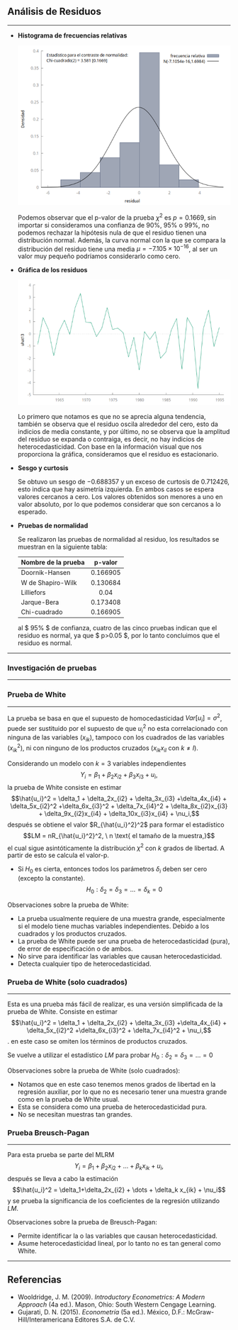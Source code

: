 ## Análisis de Residuos 
---

- **Histograma de frecuencias relativas**

  ![Alt text](histograma_residuos.png "Histograma")
  
  Podemos observar que el p-valor de la prueba $\chi^2$ es $p = 0.1669$, sin importar si consideramos una confianza de $90\%, \ 95\%$ o $99\%$, no podemos rechazar la hipótesis nula de que el residuo tienen una distribución normal. Además, la curva normal con la que se compara la distribución del residuo tiene una media $\mu = -7.105\times 10^{-16}$, al ser un valor muy pequeño podríamos considerarlo como cero.

- **Gráfica de los residuos**

  ![Alt text](grafico_residuos.png "Residuos")

  Lo primero que notamos es que no se aprecia alguna tendencia, también se observa que el residuo oscila alrededor del cero, esto da indicios de media constante, y por último, no se observa que la amplitud del residuo se expanda o contraiga, es decir, no hay indicios de heterocedasticidad. Con base en la información visual que nos proporciona la gráfica, consideramos que el residuo es estacionario.

- **Sesgo y curtosis**

  Se obtuvo un sesgo de $-0.688357$ y un exceso de curtosis de $0.712426$, esto indica que hay asimetría izquierda. En ambos casos se espera valores cercanos a cero. Los valores obtenidos son menores a uno en valor absoluto, por lo que podemos considerar que son cercanos a lo esperado.

- **Pruebas de normalidad**
  
  Se realizaron las pruebas de normalidad al residuo, los resultados se muestran en la siguiente tabla:
  
  | Nombre de la prueba | p-valor |
  | --- | :---: |
  | Doornik-Hansen | 0.166905 |
  | W de Shapiro-Wilk | 0.130684 |
  | Lilliefors | 0.04 |
  | Jarque-Bera | 0.173408 |
  | Chi-cuadrado | 0.166905 |

  al $ 95\% $ de confianza, cuatro de las cinco pruebas indican que el residuo es normal, ya que $ p>0.05 $, por lo tanto concluimos que el residuo es normal.

---

### Investigación de pruebas
---

### Prueba de White
---
La prueba se basa en que el supuesto de homocedasticidad $Var[u_i] = \sigma^2$, puede ser sustituido por el supuesto de que $u_i^2$ no esta correlacionado con ninguna de las variables ($x_{ik}$), tampoco con los cuadrados de las variables ($x_{ik}^2$), ni con ninguno de los productos cruzados ($x_{ik}x_{il}$ con $k\neq l$). 

Considerando un modelo con $k = 3$ variables independientes
$$Y_i=\beta_1+\beta_2x_{i2}+\beta_3x_{i3}+u_i,$$
la prueba de White consiste en estimar 
$$\hat{u_i}^2 = \delta_1 + \delta_2x_{i2} + \delta_3x_{i3} +\delta_4x_{i4} + \delta_5x_{i2}^2 +\delta_6x_{i3}^2 + \delta_7x_{i4}^2 + \delta_8x_{i2}x_{i3} + \delta_9x_{i2}x_{i4} + \delta_10x_{i3}x_{i4} + \nu_i,$$
después se obtiene el valor $R_{\hat{u_i}^2}^2$ para formar el estadístico 
$$LM = nR_{\hat{u_i}^2}^2, \ n \text{ el tamaño de la muestra,}$$ 
el cual sigue asintóticamente la distribución $\chi^2$ con $k$ grados de libertad. A partir de esto se calcula el valor-p.

- Si $H_0$ es cierta, entonces todos los parámetros $\delta_i$ deben ser cero (excepto la constante).
  $$H_0: \delta_2 = \delta_3 = \dots = \delta_k =0$$

Observaciones sobre la prueba de White:

- La prueba usualmente requiere de una muestra grande, especialmente si el modelo tiene muchas variables independientes. Debido a los cuadrados y los productos cruzados.
- La prueba de White puede ser una prueba de heterocedasticidad (pura), de error de especificación o de ambos.
- No sirve para identificar las variables que causan heterocedasticidad.
- Detecta cualquier tipo de heterocedasticidad.


### Prueba de White (solo cuadrados)
---
Esta es una prueba más fácil de realizar, es una versión simplificada de la prueba de White. Consiste en estimar 
$$\hat{u_i}^2 = \delta_1 + \delta_2x_{i2} + \delta_3x_{i3} +\delta_4x_{i4} + \delta_5x_{i2}^2 +\delta_6x_{i3}^2 + \delta_7x_{i4}^2 + \nu_i,$$.
en este caso se omiten los términos de productos cruzados.

Se vuelve a utilizar el estadístico $LM$ para probar $H_0: \delta_2 =\delta_3= \dots =0$

Observaciones sobre la prueba de White (solo cuadrados):
- Notamos que en este caso tenemos menos grados de libertad en la regresión auxiliar, por lo que no es necesario tener una muestra grande como en la prueba de White usual. 
- Esta se considera como una prueba de heterocedasticidad pura.
- No se necesitan muestras tan grandes.


### Prueba Breusch-Pagan
---
Para esta prueba se parte del MLRM
$$Y_i = \beta_1 + \beta_2x_{i2} + \dots + \beta_k x_{ik} + u_i,$$
después se lleva a cabo la estimación 
$$\hat{u_i}^2 = \delta_1+\delta_2x_{i2} + \dots + \delta_k x_{ik} + \nu_i$$
y se prueba la significancia de los coeficientes de la regresión utilizando $LM$.

Observaciones sobre la prueba de Breusch-Pagan:
- Permite identificar la o las variables que causan heterocedasticidad.
- Asume heterocedasticidad lineal, por lo tanto no es tan general como White.

---
## Referencias

- Wooldridge, J. M. (2009). *Introductory Econometrics: A Modern Approach* (4a ed.). Mason, Ohio: South Western Cengage Learning.
- Gujarati, D. N. (2015). *Econometría* (5a ed.). México, D.F.: McGraw-Hill/Interamericana Editores S.A. de C.V.


